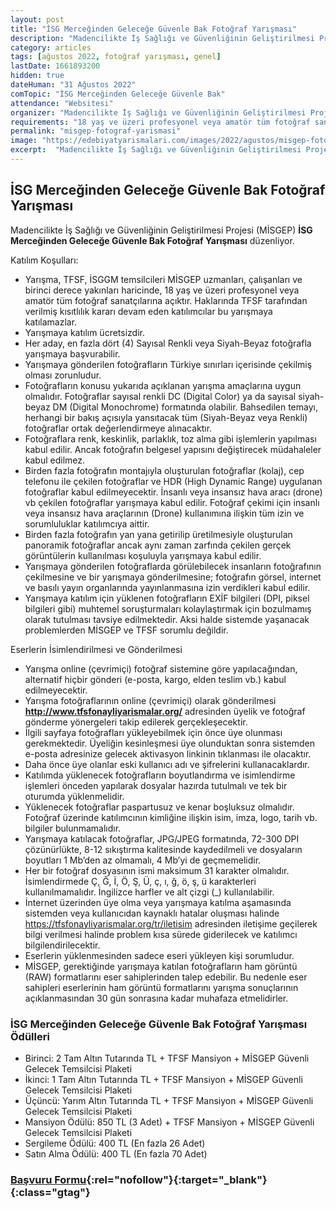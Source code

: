 ```yaml
---
layout: post
title: "İSG Merceğinden Geleceğe Güvenle Bak Fotoğraf Yarışması"
description: "Madencilikte İş Sağlığı ve Güvenliğinin Geliştirilmesi Projesi (MİSGEP) 'İSG Merceğinden Geleceğe Güvenle Bak Fotoğraf Yarışması' düzenliyor."
category: articles
tags: [ağustos 2022, fotoğraf yarışması, genel]
lastDate: 1661893200
hidden: true
dateHuman: "31 Ağustos 2022"
comTopic: "İSG Merceğinden Geleceğe Güvenle Bak"
attendance: "Websitesi"
organizer: "Madencilikte İş Sağlığı ve Güvenliğinin Geliştirilmesi Projesi (MİSGEP)"
requirements: "18 yaş ve üzeri profesyonel veya amatör tüm fotoğraf sanatçıları katılabilir."
permalink: "misgep-fotograf-yarismasi"
image: "https://edebiyatyarismalari.com/images/2022/agustos/misgep-fotograf-yarismasi.jpg"
excerpt:  "Madencilikte İş Sağlığı ve Güvenliğinin Geliştirilmesi Projesi (MİSGEP) <strong> İSG Merceğinden Geleceğe Güvenle Bak Fotoğraf Yarışması </strong> düzenliyor."
---
```


## İSG Merceğinden Geleceğe Güvenle Bak Fotoğraf Yarışması
Madencilikte İş Sağlığı ve Güvenliğinin Geliştirilmesi Projesi (MİSGEP) **İSG Merceğinden Geleceğe Güvenle Bak Fotoğraf Yarışması** düzenliyor.  

Katılım Koşulları:
- Yarışma, TFSF, İSGGM temsilcileri MİSGEP uzmanları, çalışanları ve birinci derece yakınları haricinde, 18 yaş ve üzeri profesyonel veya amatör tüm fotoğraf sanatçılarına açıktır. Haklarında TFSF tarafından verilmiş kısıtlılık kararı devam eden katılımcılar bu yarışmaya katılamazlar.
- Yarışmaya katılım ücretsizdir.
- Her aday, en fazla dört (4) Sayısal Renkli veya Siyah-Beyaz fotoğrafla yarışmaya başvurabilir.
- Yarışmaya gönderilen fotoğrafların Türkiye sınırları içerisinde çekilmiş olması zorunludur.
- Fotoğrafların konusu yukarıda açıklanan yarışma amaçlarına uygun olmalıdır. Fotoğraflar sayısal renkli DC (Digital Color) ya da sayısal siyah-beyaz DM (Digital Monochrome) formatında olabilir. Bahsedilen temayı, herhangi bir bakış açısıyla yansıtacak tüm (Siyah-Beyaz veya Renkli) fotoğraflar ortak değerlendirmeye alınacaktır.
- Fotoğraflara renk, keskinlik, parlaklık, toz alma gibi işlemlerin yapılması kabul edilir. Ancak fotoğrafın belgesel yapısını değiştirecek müdahaleler kabul edilmez.
- Birden fazla fotoğrafın montajıyla oluşturulan fotoğraflar (kolaj), cep telefonu ile çekilen fotoğraflar ve HDR (High Dynamic Range) uygulanan fotoğraflar kabul edilmeyecektir. İnsanlı veya insansız hava aracı (drone) vb çekilen fotoğraflar yarışmaya kabul edilir. Fotoğraf çekimi için insanlı veya insansız hava araçlarının (Drone) kullanımına ilişkin tüm izin ve sorumluluklar katılımcıya aittir.
- Birden fazla fotoğrafın yan yana getirilip üretilmesiyle oluşturulan panoramik fotoğraflar ancak aynı zaman zarfında çekilen gerçek görüntülerin kullanılması koşuluyla yarışmaya kabul edilir.
- Yarışmaya gönderilen fotoğraflarda görülebilecek insanların fotoğrafının çekilmesine ve bir yarışmaya gönderilmesine; fotoğrafın görsel, internet ve basılı yayın organlarında yayınlanmasına izin verdikleri kabul edilir.
- Yarışmaya katılım için yüklenen fotoğrafların EXİF bilgileri (DPI, piksel bilgileri gibi) muhtemel soruşturmaları kolaylaştırmak için bozulmamış olarak tutulması tavsiye edilmektedir. Aksi halde sistemde yaşanacak problemlerden MİSGEP ve TFSF sorumlu değildir.


Eserlerin İsimlendirilmesi ve Gönderilmesi
- Yarışma online (çevrimiçi) fotoğraf sistemine göre yapılacağından, alternatif hiçbir gönderi (e-posta, kargo, elden teslim vb.) kabul edilmeyecektir.
- Yarışma fotoğraflarının online (çevrimiçi) olarak gönderilmesi **http://www.tfsfonayliyarismalar.org/** adresinden üyelik ve fotoğraf gönderme yönergeleri takip edilerek gerçekleşecektir.
- İlgili sayfaya fotoğrafları yükleyebilmek için önce üye olunması gerekmektedir. Üyeliğin kesinleşmesi üye olunduktan sonra sistemden e-posta adresinize gelecek aktivasyon linkinin tıklanması ile olacaktır.
- Daha önce üye olanlar eski kullanıcı adı ve şifrelerini kullanacaklardır.
- Katılımda yüklenecek fotoğrafların boyutlandırma ve isimlendirme işlemleri önceden yapılarak dosyalar hazırda tutulmalı ve tek bir oturumda yüklenmelidir.
- Yüklenecek fotoğraflar paspartusuz ve kenar boşluksuz olmalıdır. Fotoğraf üzerinde katılımcının kimliğine ilişkin isim, imza, logo, tarih vb. bilgiler bulunmamalıdır.
- Yarışmaya katılacak fotoğraflar, JPG/JPEG formatında, 72-300 DPI çözünürlükte, 8-12 sıkıştırma kalitesinde kaydedilmeli ve dosyaların boyutları 1 Mb’den az olmamalı, 4 Mb’yi de geçmemelidir.
- Her bir fotoğraf dosyasının ismi maksimum 31 karakter olmalıdır. İsimlendirmede Ç, Ğ, İ, Ö, Ş, Ü, ç, ı, ğ, ö, ş, ü karakterleri kullanılmamalıdır. İngilizce harfler ve alt çizgi (_) kullanılabilir.
- İnternet üzerinden üye olma veya yarışmaya katılma aşamasında sistemden veya kullanıcıdan kaynaklı hatalar oluşması halinde https://tfsfonayliyarismalar.org/tr/iletisim adresinden iletişime geçilerek bilgi verilmesi halinde problem kısa sürede giderilecek ve katılımcı bilgilendirilecektir.
- Eserlerin yüklenmesinden sadece eseri yükleyen kişi sorumludur.
- MİSGEP, gerektiğinde yarışmaya katılan fotoğrafların ham görüntü (RAW) formatlarını eser sahiplerinden talep edebilir. Bu nedenle eser sahipleri eserlerinin ham görüntü formatlarını yarışma sonuçlarının açıklanmasından 30 gün sonrasına kadar muhafaza etmelidirler.


### İSG Merceğinden Geleceğe Güvenle Bak Fotoğraf Yarışması Ödülleri
- Birinci: 2 Tam Altın Tutarında TL + TFSF Mansiyon + MİSGEP Güvenli Gelecek Temsilcisi Plaketi
- İkinci: 1 Tam Altın Tutarında TL + TFSF Mansiyon + MİSGEP Güvenli Gelecek Temsilcisi Plaketi
- Üçüncü: Yarım Altın Tutarında TL + TFSF Mansiyon + MİSGEP Güvenli Gelecek Temsilcisi Plaketi
- Mansiyon Ödülü: 850 TL (3 Adet) + TFSF Mansiyon + MİSGEP Güvenli Gelecek Temsilcisi Plaketi
- Sergileme Ödülü: 400 TL (En fazla 26 Adet)
- Satın Alma Ödülü: 400 TL (En fazla 70 Adet)


### [Başvuru Formu](https://tfsfonayliyarismalar.org/tr/yarisma/detay/isg-merceginden-gelecege-guevenle-bak-fotograf-yarismasi-tr/?ref=edebiyatyarismalari.com){:rel="nofollow"}{:target="_blank"}{:class="gtag"}